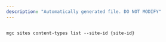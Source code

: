 ```yaml
---
description: "Automatically generated file. DO NOT MODIFY"
---
```


```cli

mgc sites content-types list --site-id {site-id}

```